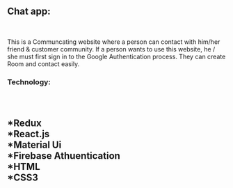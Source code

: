 <h2>Chat app:</h2><br/>
<p>This is a Communcating website where a person can contact with him/her friend & customer community. If a person wants to use this website, he / she must first sign in to the Google Authentication process. They can create Room and contact easily.</p>

<h3>Technology:<h3><br/>
<h2>*Redux <br/>
*React.js<br/>
*Material Ui<br/>
*Firebase Athuentication<br/>
*HTML<br/>
*CSS3<br/></h2>

